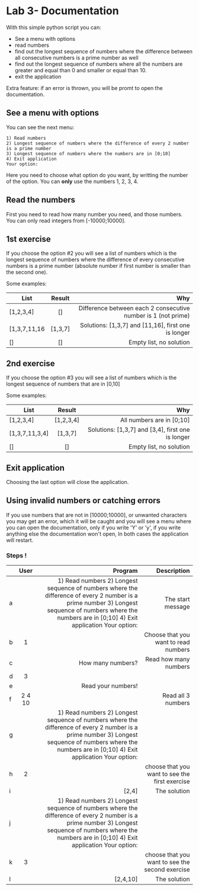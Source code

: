 # Lab 3- Documentation

With this simple python script you can:

 * See a menu with options
 * read numbers
 * find out the longest sequence of numbers where the difference between all consecutive numbers is a prime number as well
 * find out the longest sequence of numbers where all the numbers are greater and equal than 0 and smaller or equal than 10.
 * exit the application

Extra feature: if an error is thrown, you will be promt to open the documentation.


## See a menu with options
You can see the next menu:
```
1) Read numbers
2) Longest sequence of numbers where the difference of every 2 number is a prime number
3) Longest sequence of numbers where the numbers are in [0;10]
4) Exit application
Your option: 
```

Here you need to choose what option do you want, by writting the number of the option.
You can **only** use the numbers 1, 2, 3, 4.

## Read the numbers
First you need to read how many number you need, and those numbers.
You can only read integers from [-10000;10000].

## 1st exercise
If you choose the option #2 you will see a list of numbers which is the longest sequence of numbers where the difference of every consecutive numbers is a prime number (absolute number if first number is smaller than the second one).

Some examples:

| List          | Result           | Why  |
| ------------- |:-------------:| -----:|
| [1,2,3,4]      | [] | Difference between each 2 consecutive number is 1 (not prime)|
| [1,3,7,11,16    | [1,3,7]      |  Solutions: [1,3,7] and [11,16], first one is longer |
| [] | []      |    Empty list, no solution |

## 2nd exercise
If you choose the option #3 you will see a list of numbers which is the longest sequence of numbers that are in [0,10]

Some examples:

| List          | Result           | Why  |
| ------------- |:-------------:| -----:|
| [1,2,3,4]      | [1,2,3,4] | All numbers are in [0;10]|
| [1,3,7,11,3,4]    | [1,3,7]      |  Solutions: [1,3,7] and [3,4], first one is longer |
| [] | []      |    Empty list, no solution |

## Exit application
Choosing the last option will close the application.


## Using invalid numbers or catching errors
If you use numbers that are not in [10000;10000], or unwanted characters you may get an error, which it will be caught and you will see a menu where you can open the documentation, only if you write 'Y' or 'y', if you write anything else the documentation won't open, In both cases the application will restart.


### Steps !

|            | User           | Program  | Description |
| ------------- |:-------------:| -----:  | -----:|
| a		|  		| 	 1) Read numbers 2) Longest sequence of numbers where the difference of every 2 number is a prime number 3) Longest sequence of numbers where the numbers are in [0;10] 4) Exit application Your option:  			|The start message|
| 	b	|   	1	|	  | Choose that you want to read numbers|
|c| |How many numbers? |Read how many numbers |
|d| 3| | |
|e||Read your numbers! |
|f| 2 4 10||Read all 3 numbers
|g||1) Read numbers 2) Longest sequence of numbers where the difference of every 2 number is a prime number 3) Longest sequence of numbers where the numbers are in [0;10] 4) Exit application Your option: | |
|h| 2 | | choose that you want to see the first exercise|
|i| |[2,4]|The solution|
|j||1) Read numbers 2) Longest sequence of numbers where the difference of every 2 number is a prime number 3) Longest sequence of numbers where the numbers are in [0;10] 4) Exit application Your option: | |
|k| 3 | | choose that you want to see the second exercise|
|l| |[2,4,10]|The solution|



